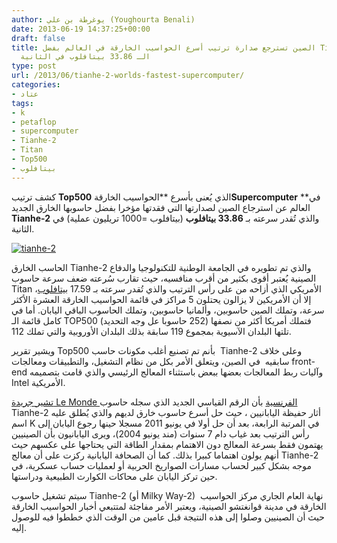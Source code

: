 ```yaml
---
author: يوغرطة بن علي (Youghourta Benali)
date: 2013-06-19 14:37:25+00:00
draft: false
title: الصين تسترجع صدارة ترتيب أسرع الحواسيب الخارقة في العالم بفضل Tianhe-2 صاحب
  الـ 33.86 بيتافلوب في الثانية
type: post
url: /2013/06/tianhe-2-worlds-fastest-supercomputer/
categories:
- عتاد
tags:
- k
- petaflop
- supercomputer
- Tianhe-2
- Titan
- Top500
- بيتافلوب
---
```


كشف ترتيب **Top500** الذي يُعنى بأسرع **الحواسيب الخارقة****Supercomputer**** **في العالم عن استرجاع الصين لصدارتها التي فقدتها مؤخرا بفضل حاسوبها الخارق الجديد **Tianhe-2** والذي تُقدر سرعته بـ **33.86 بيتافلوب** (بيتافلوب =1000 تريليون عملية) في الثانية.




[![tianhe-2](https://www.it-scoop.com/wp-content/uploads/2013/06/tianhe-2.jpg)
](https://www.it-scoop.com/wp-content/uploads/2013/06/tianhe-2.jpg)




الحاسب الخارق Tianhe-2 والذي تم تطويره في الجامعة الوطنية للتكنولوجيا والدفاع الصينية يُعتبر أقوى بكثير من أقرب منافسيه، حيث تقارب سُرعته ضعف سرعة حاسوب Titan الأمريكي الذي أزاحه من على رأس الترتيب والذي تُقدر سرعته بـ 17.59 [بيتافلوب](http://en.wikipedia.org/wiki/FLOPS)، إلا أن الأمريكين لا يزالون يحتلون 5 مراكز في قائمة الحواسيب الخارقة العشرة الأكثر سرعة، وتملك الصين حاسوبين، وألمانيا حاسوبين، وتملك الحاسوب الباقي اليابان. أما في كامل قائمة الـ TOP500 فتملك أمريكا أكثر من نصفها (252 حاسوبا عل وجه التحديد) تلتها البلدان الآسيوية بمجموع 119 سابقة بذلك البلدان الأوروبية والتي تملك 112.




ويشير تقرير Top500 بأنم تم تصنيع أغلب مكونات حاسب  Tianhe-2 وعلى خلاف سابقيه  في الصين، ويتعلق الأمر بكل من نظام التشغيل، والتطبيقات ومعالجات front-end وآليات ربط المعالجات بعضها ببعض باستثناء المعالج الرئيسي والذي قامت بتصميمه Intel الأمريكية.




[تشير جريدة Le Monde الفرنسية](http://www.lemonde.fr/technologies/article/2013/06/18/le-plus-puissant-super-ordinateur-au-monde-est-chinois_3431798_651865.html) بأن الرقم القياسي الجديد الذي سجله حاسوب Tianhe-2 أثار حفيظة اليابانيين ، حيث حل أسرع حاسوب خارق لديهم والذي يُطلق عليه اسم K في المرتبة الرابعة، بعد أن حل أولا في يونيو 2011 مسجلا حينها رجوع اليابان إلى رأس الترتيب بعد غياب دام 7 سنوات (مند يونيو 2004)، ويرى اليابانيون بأن الصينيين يهتمون فقط بسرعة المعالج دون الاهتمام بمقدار الطاقة التي يحتاجها على عكسهم حيث أنهم يولون اهتماما كبيرا بذلك. كما أن الصحافة اليابانية ركزت على أن معالج Tianhe-2 موجه بشكل كبير لحساب مسارات الصواريخ الحربية أو لعمليات حساب عسكرية، في حين تركز اليابان على محاكات الكوارث الطبيعية ودراستها.




سيتم تشغيل حاسوب Tianhe-2 (أو Milky Way-2)  نهاية العام الجاري مركز الحواسيب الخارقة في مدينة قوانغتشو الصينية، ويعتبر الأمر مفاجئة لمتتبعي أخبار الحواسيب الخارقة حيث أن الصينيين وصلوا إلى هذه النتيجة قبل عامين من الوقت الذي خططوا فيه للوصول إليه.
